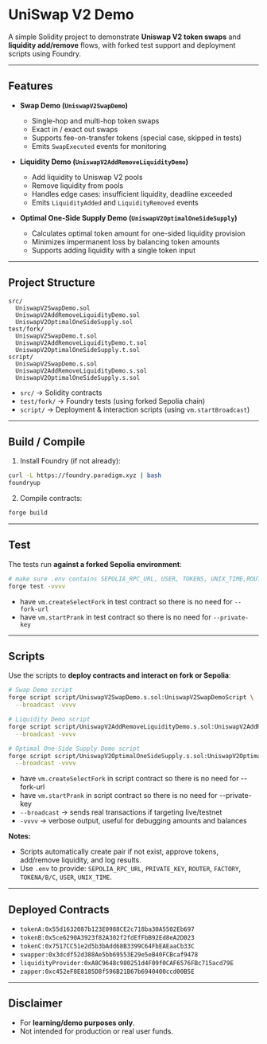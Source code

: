# UniSwap V2 Demo

A simple Solidity project to demonstrate **Uniswap V2 token swaps** and **liquidity add/remove** flows, with forked test support and deployment scripts using Foundry.

---

## Features

- **Swap Demo (`UniswapV2SwapDemo`)**  
  - Single-hop and multi-hop token swaps  
  - Exact in / exact out swaps  
  - Supports fee-on-transfer tokens (special case, skipped in tests)  
  - Emits `SwapExecuted` events for monitoring  

- **Liquidity Demo (`UniswapV2AddRemoveLiquidityDemo`)**  
  - Add liquidity to Uniswap V2 pools  
  - Remove liquidity from pools  
  - Handles edge cases: insufficient liquidity, deadline exceeded  
  - Emits `LiquidityAdded` and `LiquidityRemoved` events  

- **Optimal One-Side Supply Demo (`UniswapV2OptimalOneSideSupply`)**  
  - Calculates optimal token amount for one-sided liquidity provision  
  - Minimizes impermanent loss by balancing token amounts  
  - Supports adding liquidity with a single token input  

---

## Project Structure

```
src/
  UniswapV2SwapDemo.sol
  UniswapV2AddRemoveLiquidityDemo.sol
  UniswapV2OptimalOneSideSupply.sol
test/fork/
  UniswapV2SwapDemo.t.sol
  UniswapV2AddRemoveLiquidityDemo.t.sol
  UniswapV2OptimalOneSideSupply.t.sol
script/
  UniswapV2SwapDemo.s.sol
  UniswapV2AddRemoveLiquidityDemo.s.sol
  UniswapV2OptimalOneSideSupply.s.sol
```

- `src/` → Solidity contracts  
- `test/fork/` → Foundry tests (using forked Sepolia chain)  
- `script/` → Deployment & interaction scripts (using `vm.startBroadcast`)  

---

## Build / Compile

1. Install Foundry (if not already):

```bash
curl -L https://foundry.paradigm.xyz | bash
foundryup
```

2. Compile contracts:

```bash
forge build
```

---

## Test

The tests run **against a forked Sepolia environment**:

```bash
# make sure .env contains SEPOLIA_RPC_URL, USER, TOKENS, UNIX_TIME,ROUTER, FACTORY
forge test -vvvv
```

- have `vm.createSelectFork` in test contract so there is no need for `--fork-url`
- have `vm.startPrank` in test contract so there is no need for `--private-key`
---

## Scripts

Use the scripts to **deploy contracts and interact on fork or Sepolia**:

```bash
# Swap Demo script
forge script script/UniswapV2SwapDemo.s.sol:UniswapV2SwapDemoScript \
  --broadcast -vvvv

# Liquidity Demo script
forge script script/UniswapV2AddRemoveLiquidityDemo.s.sol:UniswapV2AddRemoveLiquidityDemoScript \
  --broadcast -vvvv

# Optimal One-Side Supply Demo script
forge script script/UniswapV2OptimalOneSideSupply.s.sol:UniswapV2OptimalOneSideSupplyScript \
  --broadcast -vvvv
```

- have `vm.createSelectFork` in script contract so there is no need for --fork-url
- have `vm.startPrank` in script contract so there is no need for --private-key
- `--broadcast` → sends real transactions if targeting live/testnet  
- `-vvvv` → verbose output, useful for debugging amounts and balances  

**Notes:**  
- Scripts automatically create pair if not exist, approve tokens, add/remove liquidity, and log results.  
- Use `.env` to provide: `SEPOLIA_RPC_URL`, `PRIVATE_KEY`, `ROUTER`, `FACTORY`, `TOKENA/B/C`, `USER`, `UNIX_TIME`.

---
## Deployed Contracts

- `tokenA:0x55d1632087b123E0988CE2c718ba30A5502Eb697`
- `tokenB:0x5ce6290A3923f82A302f2fdEfFbB92Ed8eA2D023`
- `tokenC:0x7517CC51e2d5b3bAdd68B3399C64FbEAEaaCb33C`
- `swapper:0x3dcdf52d388Ae5bb69553E29e5eB40FCBcaf9478`
- `liquidityProvider:0xA8C9648c980251d4F09f0CAF6576FBc715acd79E`
- `zapper:0xc452eF8E8185D8f596B21B67b6940400ccd00B5E`

---
## Disclaimer

- For **learning/demo purposes only**.  
- Not intended for production or real user funds.  
